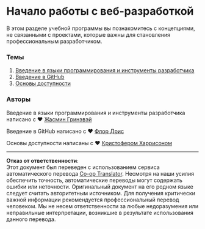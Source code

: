 <!--
CO_OP_TRANSLATOR_METADATA:
{
  "original_hash": "770d9f83dddc841c19f210dee5fe0712",
  "translation_date": "2025-10-03T13:25:32+00:00",
  "source_file": "1-getting-started-lessons/README.md",
  "language_code": "ru"
}
-->
# Начало работы с веб-разработкой

В этом разделе учебной программы вы познакомитесь с концепциями, не связанными с проектами, которые важны для становления профессиональным разработчиком.

### Темы

1. [Введение в языки программирования и инструменты разработчика](1-intro-to-programming-languages/README.md)
2. [Введение в GitHub](2-github-basics/README.md)
3. [Основы доступности](3-accessibility/README.md)

### Авторы

Введение в языки программирования и инструменты разработчика написано с ♥️ [Жасмин Гринэвэй](https://twitter.com/paladique)

Введение в GitHub написано с ♥️ [Флор Дрис](https://twitter.com/floordrees)

Основы доступности написаны с ♥️ [Кристофером Харрисоном](https://twitter.com/geektrainer)

---

**Отказ от ответственности**:  
Этот документ был переведен с использованием сервиса автоматического перевода [Co-op Translator](https://github.com/Azure/co-op-translator). Несмотря на наши усилия обеспечить точность, автоматические переводы могут содержать ошибки или неточности. Оригинальный документ на его родном языке следует считать авторитетным источником. Для получения критически важной информации рекомендуется профессиональный перевод человеком. Мы не несем ответственности за любые недоразумения или неправильные интерпретации, возникшие в результате использования данного перевода.